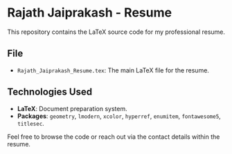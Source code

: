 # Rajath Jaiprakash - Resume

This repository contains the LaTeX source code for my professional resume.

## File

- `Rajath_Jaiprakash_Resume.tex`: The main LaTeX file for the resume.

## Technologies Used

- **LaTeX**: Document preparation system.
- **Packages**: `geometry`, `lmodern`, `xcolor`, `hyperref`, `enumitem`, `fontawesome5`, `titlesec`.

Feel free to browse the code or reach out via the contact details within the resume.
